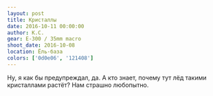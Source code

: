 ```yaml
---
layout: post
title: Кристаллы
date: 2016-10-11 00:00:00
author: К.С.
gear: E-300 / 35mm macro
shoot_date: 2016-10-08
location: Ёль-база
colors: ['0d0e06', '121408']
---
```


Ну, я как бы предупреждал, да. А кто знает, почему тут лёд такими кристаллами растёт? Нам страшно любопытно.
